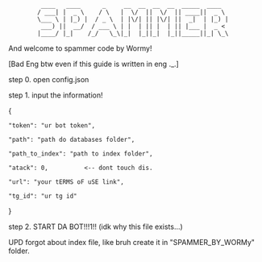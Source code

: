              ____   ____      _     __  __  __  __  _____  ____  
            / ___| |  _ \    / \   |  \/  ||  \/  || ____||  _ \
            \___ \ | |_) |  / _ \  | |\/| || |\/| ||  _|  | |_) |
             ___) ||  __/  / ___ \ | |  | || |  | || |___ |  _ <
            |____/ |_|    /_/   \_\|_|  |_||_|  |_||_____||_| \_\


And welcome to spammer code by Wormy!

[Bad Eng btw even if this guide is written in eng ._.]

step 0. open config.json

step 1. input the information!

{
    
    "token": "ur bot token",
    
    "path": "path do databases folder",
    
    "path_to_index": "path to index folder",
    
    "atack": 0,          <-- dont touch dis.
    
    "url": "your tERMS oF uSE link",
    
    "tg_id": "ur tg id"
    
}

step 2. START DA BOT!!!1!! 
(idk why this file exists...)

UPD forgot about index file, like bruh create it in "SPAMMER_BY_WORMy" folder.
